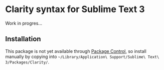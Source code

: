 # Clarity syntax for Sublime Text 3

Work in progres...

## Installation

This package is not yet available through [Package Control](https://packagecontrol.io), so install manually by copying into `~/Library/Application\ Support/Sublime\ Text\ 3/Packages/Clarity/`.

